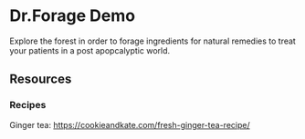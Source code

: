# Dr.Forage Demo

Explore the forest in order to forage ingredients for natural remedies to treat your patients in a post apopcalyptic world.

## Resources

### Recipes
Ginger tea: https://cookieandkate.com/fresh-ginger-tea-recipe/